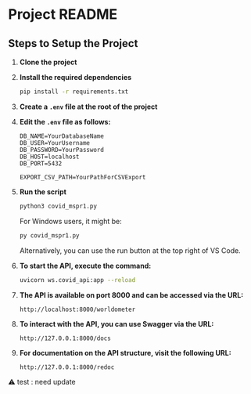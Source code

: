 # Project README

## Steps to Setup the Project

1. **Clone the project**

2. **Install the required dependencies**

   ```bash
   pip install -r requirements.txt
   ```

3. **Create a `.env` file at the root of the project**

4. **Edit the `.env` file as follows:**

   ```
   DB_NAME=YourDatabaseName
   DB_USER=YourUsername
   DB_PASSWORD=YourPassword
   DB_HOST=localhost
   DB_PORT=5432

   EXPORT_CSV_PATH=YourPathForCSVExport
   ```

5. **Run the script**

   ```bash
   python3 covid_mspr1.py
   ```

   For Windows users, it might be:

   ```bash
   py covid_mspr1.py
   ```

   Alternatively, you can use the run button at the top right of VS Code.

6. **To start the API, execute the command:**

   ```bash
   uvicorn ws.covid_api:app --reload
   ```

7. **The API is available on port 8000 and can be accessed via the URL:**

   ```
   http://localhost:8000/worldometer
   ```

8. **To interact with the API, you can use Swagger via the URL:**

   ```
   http://127.0.0.1:8000/docs
   ```

9. **For documentation on the API structure, visit the following URL:**
   ```
   http://127.0.0.1:8000/redoc
   ```

⚠️ test : need update
